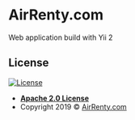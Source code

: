 AirRenty.com
============================

Web application build with Yii 2

## License

[![License](https://img.shields.io/badge/License-Apache%202.0-blue.svg)](https://opensource.org/licenses/Apache-2.0)

- **[Apache 2.0 License](https://opensource.org/licenses/Apache-2.0)**
- Copyright 2019 © [AirRenty.com](https://airrenty.com)

